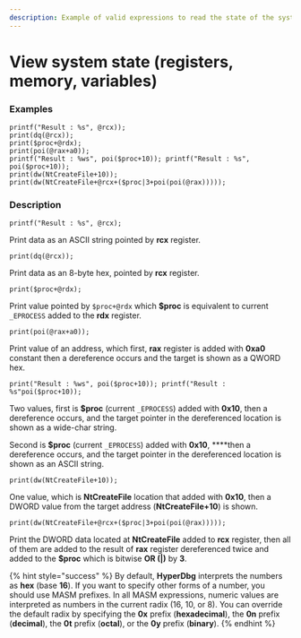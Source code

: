 ```yaml
---
description: Example of valid expressions to read the state of the system
---
```


# View system state \(registers, memory, variables\)

### Examples

```text
printf("Result : %s", @rcx));
print(dq(@rcx));
print($proc+@rdx);
print(poi(@rax+a0));
printf("Result : %ws", poi($proc+10)); printf("Result : %s", poi($proc+10));
print(dw(NtCreateFile+10));
print(dw(NtCreateFile+@rcx+($proc|3+poi(poi(@rax)))));
```

### Description

`printf("Result : %s", @rcx);`

Print data as an ASCII string pointed by **rcx** register.

`print(dq(@rcx));`

Print data as an 8-byte hex, pointed by **rcx** register.

`print($proc+@rdx);`

Print value pointed by `$proc+@rdx`  which **$proc** is equivalent to current `_EPROCESS`  added to the **rdx** register.

`print(poi(@rax+a0));`

Print value of an address, which first, **rax** register is added with **0xa0** constant then a dereference occurs and the target is shown as a QWORD hex.

`print("Result : %ws", poi($proc+10)); printf("Result : %s"poi($proc+10));`

Two values, first is **$proc** \(current `_EPROCESS`\) added with **0x10**, then a dereference occurs, and the target pointer in the dereferenced location is shown as a wide-char string.

Second is **$proc** \(current `_EPROCESS`\) added with **0x10**, ****then a dereference occurs, and the target pointer in the dereferenced location is shown as an ASCII string.

`print(dw(NtCreateFile+10));`

One value, which is **NtCreateFile** location that added with **0x10**, then a DWORD value from the target address \(**NtCreateFile+10**\) is shown.

`print(dw(NtCreateFile+@rcx+($proc|3+poi(poi(@rax)))));`

Print the DWORD data located at **NtCreateFile** added to **rcx** register, then all of them are added to the result of **rax** register dereferenced twice and added to the **$proc** which is bitwise **OR \(\|\)** by **3**.

{% hint style="success" %}
By default, **HyperDbg** interprets the numbers as **hex** \(base **16**\). If you want to specify other forms of a number, you should use MASM prefixes. In all MASM expressions, numeric values are interpreted as numbers in the current radix \(16, 10, or 8\). You can override the default radix by specifying the **0x** prefix \(**hexadecimal**\), the **0n** prefix \(**decimal**\), the **0t** prefix \(**octal**\), or the **0y** prefix \(**binary**\).
{% endhint %}


